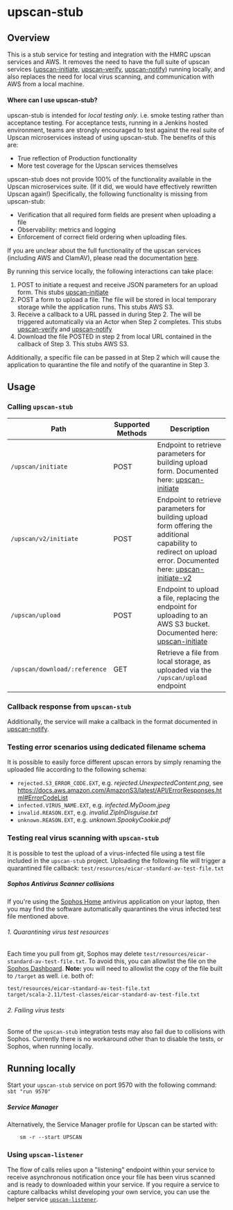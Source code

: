 
# upscan-stub

## Overview

This is a stub service for testing and integration with the HMRC upscan services and AWS. It removes the need to have the full suite of upscan services ([upscan-initiate](https://github.com/hmrc/upscan-initiate), [upscan-verify](https://github.com/hmrc/upscan-verify), [upscan-notify](https://github.com/hmrc/upscan-notify)) running locally, and also replaces the need for local virus scanning, and communication with AWS from a local machine.

#### Where can I use upscan-stub? ####
upscan-stub is intended for *local testing only*. i.e. smoke testing rather than acceptance testing.
For acceptance tests, running in a Jenkins hosted environment, teams are strongly encouraged to test against the real suite of Upscan microservices instead of using upscan-stub. The benefits of this are:
- True reflection of Production functionality
- More test coverage for the Upscan services themselves

upscan-stub does not provide 100% of the functionality available in the Upscan microservices suite. (If it did, we would have effectively rewritten Upscan again!) Specifically, the following functionality is missing from upscan-stub:
- Verification that all required form fields are present when uploading a file
- Observability: metrics and logging
- Enforcement of correct field ordering when uploading files.


If you are unclear about the full functionality of the upscan services (including AWS and ClamAV), please read the documentation [here](https://github.com/hmrc/upscan-initiate#architecture).

By running this service locally, the following interactions can take place:
1. POST to initiate a request and receive JSON parameters for an upload form. This stubs [upscan-initiate](https://github.com/hmrc/upscan-initiate)
2. POST a form to upload a file. The file will be stored in local temporary storage while the application runs. This stubs AWS S3.
3. Receive a callback to a URL passed in during Step 2. The will be triggered automatically via an Actor when Step 2 completes. This stubs [upscan-verify](https://github.com/hmrc/upscan-verify) and [upscan-notify](https://github.com/hmrc/upscan-notify)
4. Download the file POSTED in step 2 from local URL contained in the callback of Step 3. This stubs AWS S3.

Additionally, a specific file can be passed in at Step 2 which will cause the application to quarantine the file and notify of the quarantine in Step 3.

## Usage

### Calling ```upscan-stub```
| Path | Supported Methods | Description |
| ---- | ----------------  | ----------- |
| ```/upscan/initiate``` | POST | Endpoint to retrieve parameters for building upload form. Documented here: [upscan-initiate](https://github.com/hmrc/upscan-initiate) |
| ```/upscan/v2/initiate``` | POST | Endpoint to retrieve parameters for building upload form offering the additional capability to redirect on upload error.  Documented here: [upscan-initiate-v2](https://github.com/hmrc/upscan-initiate#post-upscanv2initiate) |
| ```/upscan/upload``` | POST | Endpoint to upload a file, replacing the endpoint for uploading to an AWS S3 bucket. Documented here: [upscan-initiate](https://github.com/hmrc/upscan-initiate) |
| ```/upscan/download/:reference``` | GET | Retrieve a file from local storage, as uploaded via the ```/upscan/upload``` endpoint |


### Callback response from ```upscan-stub```
Additionally, the service will make a callback in the format documented in [upscan-notify](https://github.com/hmrc/upscan-notify).

### Testing error scenarios using dedicated filename schema
It is possible to easily force different upscan errors by simply renaming the uploaded file according to the following schema:
- `rejected.S3_ERROR_CODE.EXT`, e.g. *rejected.UnexpectedContent.png*, see <https://docs.aws.amazon.com/AmazonS3/latest/API/ErrorResponses.html#ErrorCodeList>
- `infected.VIRUS_NAME.EXT`, e.g. *infected.MyDoom.jpeg*
- `invalid.REASON.EXT`, e.g. *invalid.ZipInDisguise.txt*
- `unknown.REASON.EXT`, e.g. *unknown.SpookyCookie.pdf*

### Testing real virus scanning with ```upscan-stub```
It is possible to test the upload of a virus-infected file using a test file included in the ```upscan-stub``` project. Uploading the following file will trigger a quarantined file callback:
```test/resources/eicar-standard-av-test-file.txt```

##### Sophos Antivirus Scanner collisions
If you're using the [Sophos Home](http://home.sophos.com) antivirus application on your laptop, then you may find the software automatically quarantines the virus infected test file mentioned above.
###### 1. Quarantining virus test resources
Each time you pull from git, Sophos may delete ```test/resources/eicar-standard-av-test-file.txt```.
To avoid this, you can allowlist the file on the [Sophos Dashboard](https://cloud.sophos.com/manage/home).
**Note:** you will need to allowlist the copy of the file built to `/target` as well. i.e. both of:
```
test/resources/eicar-standard-av-test-file.txt
target/scala-2.11/test-classes/eicar-standard-av-test-file.txt
```
###### 2. Failing virus tests
Some of the `upscan-stub` integration tests may also fail due to collisions with Sophos.
Currently there is no workaround other than to disable the tests, or Sophos, when running locally.

## Running locally
Start your ```upscan-stub``` service on port 9570 with the following command: ```sbt "run 9570"```

##### Service Manager
Alternatively, the Service Manager profile for Upscan can be started with:
```
    sm -r --start UPSCAN
```

### Using ```upscan-listener```
The flow of calls relies upon a "listening" endpoint within your service to receive asynchronous notification once your file has been virus scanned and is ready to downloaded within  your service. 
If you require a service to capture callbacks whilst developing your own service, you can use the helper service [```upscan-listener```](https://github.com/hmrc/upscan-listener).
